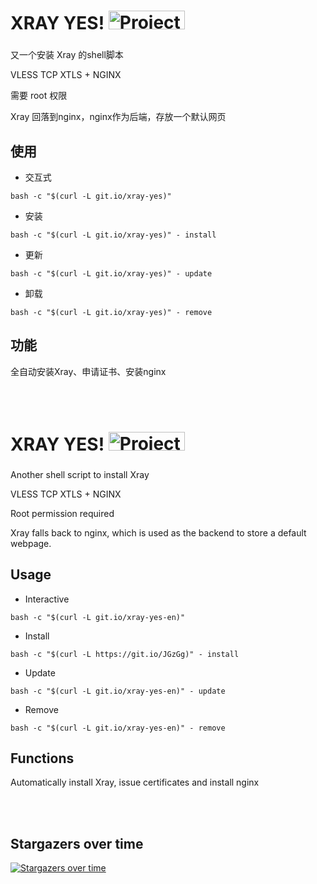 # XRAY YES! <img src="https://raw.githubusercontent.com/jiuqi9997/Xray-yes/main/project_xray.jpg" alt="Project_Xray" width="122" height="30" align="bottom" />
###
又一个安装 Xray 的shell脚本

VLESS TCP XTLS + NGINX

需要 root 权限

Xray 回落到nginx，nginx作为后端，存放一个默认网页

## 使用
- 交互式
```
bash -c "$(curl -L git.io/xray-yes)"
```

- 安装
```
bash -c "$(curl -L git.io/xray-yes)" - install
```

- 更新
```
bash -c "$(curl -L git.io/xray-yes)" - update
```

- 卸载
```
bash -c "$(curl -L git.io/xray-yes)" - remove
```

## 功能
全自动安装Xray、申请证书、安装nginx

<br />

<br />

# XRAY YES! <img src="https://raw.githubusercontent.com/jiuqi9997/Xray-yes/main/project_xray.jpg" alt="Project_Xray" width="122" height="30" align="bottom" />
###
Another shell script to install Xray

VLESS TCP XTLS + NGINX

Root permission required

Xray falls back to nginx, which is used as the backend to store a default webpage.

## Usage
- Interactive
```
bash -c "$(curl -L git.io/xray-yes-en)"
```

- Install
```
bash -c "$(curl -L https://git.io/JGzGg)" - install
```

- Update
```
bash -c "$(curl -L git.io/xray-yes-en)" - update
```

- Remove
```
bash -c "$(curl -L git.io/xray-yes-en)" - remove
```

## Functions
Automatically install Xray, issue certificates and install nginx

<br />

<br />

## Stargazers over time

[![Stargazers over time](https://starchart.cc/jiuqi9997/Xray-yes.svg)](https://starchart.cc/jiuqi9997/Xray-yes)
